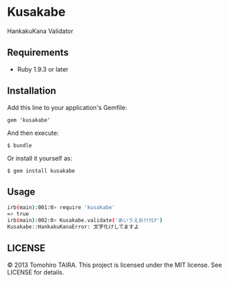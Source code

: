 Kusakabe
================================================================================

HankakuKana Validator


Requirements
-------------------------------------------------------------------------------

- Ruby 1.9.3 or later


Installation
--------------------------------------------------------------------------------

Add this line to your application's Gemfile:

    gem 'kusakabe'

And then execute:

    $ bundle

Or install it yourself as:

    $ gem install kusakabe


Usage
-------------------------------------------------------------------------------

```sh
irb(main):001:0> require 'kusakabe'
=> true
irb(main):002:0> Kusakabe.validate('あいうえおｱｲｳｴｵ')
Kusakabe::HankakuKanaError: 文字化けしてますよ
```


LICENSE
--------------------------------------------------------------------------------

&copy; 2013 Tomohiro TAIRA.
This project is licensed under the MIT license.
See LICENSE for details.
